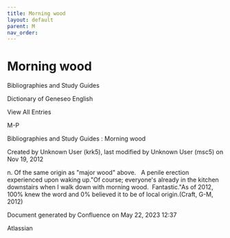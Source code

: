```yaml
---
title: Morning wood
layout: default
parent: M
nav_order:
---
```


# Morning wood

Bibliographies and Study Guides

Dictionary of Geneseo English

View All Entries

M-P

Bibliographies and Study Guides : Morning wood

Created by  Unknown User (krk5), last modified by  Unknown User (msc5) on Nov 19, 2012

n. Of the same origin as &quot;major wood&quot; above.   A penile erection experienced upon waking up.&quot;Of course; everyone's already in the kitchen downstairs when I walk down with morning wood.  Fantastic.&quot;As of 2012, 100% knew the word and 0% believed it to be of local origin.(Craft, G-M, 2012)

Document generated by Confluence on May 22, 2023 12:37

Atlassian
